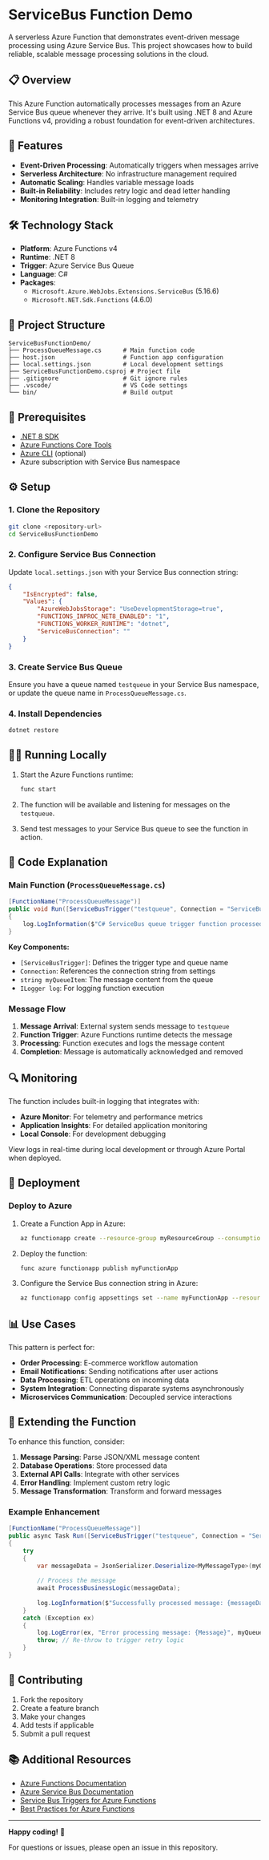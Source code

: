 # ServiceBus Function Demo

A serverless Azure Function that demonstrates event-driven message processing using Azure Service Bus. This project showcases how to build reliable, scalable message processing solutions in the cloud.

## 📋 Overview

This Azure Function automatically processes messages from an Azure Service Bus queue whenever they arrive. It's built using .NET 8 and Azure Functions v4, providing a robust foundation for event-driven architectures.


## 🚀 Features

- **Event-Driven Processing**: Automatically triggers when messages arrive
- **Serverless Architecture**: No infrastructure management required
- **Automatic Scaling**: Handles variable message loads
- **Built-in Reliability**: Includes retry logic and dead letter handling
- **Monitoring Integration**: Built-in logging and telemetry

## 🛠️ Technology Stack

- **Platform**: Azure Functions v4
- **Runtime**: .NET 8
- **Trigger**: Azure Service Bus Queue
- **Language**: C#
- **Packages**:
  - `Microsoft.Azure.WebJobs.Extensions.ServiceBus` (5.16.6)
  - `Microsoft.NET.Sdk.Functions` (4.6.0)

## 📁 Project Structure

```
ServiceBusFunctionDemo/
├── ProcessQueueMessage.cs      # Main function code
├── host.json                   # Function app configuration
├── local.settings.json         # Local development settings
├── ServiceBusFunctionDemo.csproj # Project file
├── .gitignore                  # Git ignore rules
├── .vscode/                    # VS Code settings
└── bin/                        # Build output
```

## 🔧 Prerequisites

- [.NET 8 SDK](https://dotnet.microsoft.com/download/dotnet/8.0)
- [Azure Functions Core Tools](https://docs.microsoft.com/en-us/azure/azure-functions/functions-run-local)
- [Azure CLI](https://docs.microsoft.com/en-us/cli/azure/install-azure-cli) (optional)
- Azure subscription with Service Bus namespace

## ⚙️ Setup

### 1. Clone the Repository

```bash
git clone <repository-url>
cd ServiceBusFunctionDemo
```

### 2. Configure Service Bus Connection

Update `local.settings.json` with your Service Bus connection string:

```json
{
    "IsEncrypted": false,
    "Values": {
        "AzureWebJobsStorage": "UseDevelopmentStorage=true",
        "FUNCTIONS_INPROC_NET8_ENABLED": "1",
        "FUNCTIONS_WORKER_RUNTIME": "dotnet",
        "ServiceBusConnection": ""
    }
}
```

### 3. Create Service Bus Queue

Ensure you have a queue named `testqueue` in your Service Bus namespace, or update the queue name in `ProcessQueueMessage.cs`.

### 4. Install Dependencies

```bash
dotnet restore
```

## 🏃‍♂️ Running Locally

1. Start the Azure Functions runtime:
   ```bash
   func start
   ```

2. The function will be available and listening for messages on the `testqueue`.

3. Send test messages to your Service Bus queue to see the function in action.

## 📝 Code Explanation

### Main Function (`ProcessQueueMessage.cs`)

```csharp
[FunctionName("ProcessQueueMessage")]
public void Run([ServiceBusTrigger("testqueue", Connection = "ServiceBusConnection")]string myQueueItem, ILogger log)
{
    log.LogInformation($"C# ServiceBus queue trigger function processed message: {myQueueItem}");
}
```

**Key Components:**
- `[ServiceBusTrigger]`: Defines the trigger type and queue name
- `Connection`: References the connection string from settings
- `string myQueueItem`: The message content from the queue
- `ILogger log`: For logging function execution

### Message Flow

1. **Message Arrival**: External system sends message to `testqueue`
2. **Function Trigger**: Azure Functions runtime detects the message
3. **Processing**: Function executes and logs the message content
4. **Completion**: Message is automatically acknowledged and removed

## 🔍 Monitoring

The function includes built-in logging that integrates with:
- **Azure Monitor**: For telemetry and performance metrics
- **Application Insights**: For detailed application monitoring
- **Local Console**: For development debugging

View logs in real-time during local development or through Azure Portal when deployed.

## 🚀 Deployment

### Deploy to Azure

1. Create a Function App in Azure:
   ```bash
   az functionapp create --resource-group myResourceGroup --consumption-plan-location westus --runtime dotnet --functions-version 4 --name myFunctionApp --storage-account myStorageAccount
   ```

2. Deploy the function:
   ```bash
   func azure functionapp publish myFunctionApp
   ```

3. Configure the Service Bus connection string in Azure:
   ```bash
   az functionapp config appsettings set --name myFunctionApp --resource-group myResourceGroup --settings "ServiceBusConnection=your-connection-string"
   ```

## 📊 Use Cases

This pattern is perfect for:

- **Order Processing**: E-commerce workflow automation
- **Email Notifications**: Sending notifications after user actions
- **Data Processing**: ETL operations on incoming data
- **System Integration**: Connecting disparate systems asynchronously
- **Microservices Communication**: Decoupled service interactions

## 🔄 Extending the Function

To enhance this function, consider:

1. **Message Parsing**: Parse JSON/XML message content
2. **Database Operations**: Store processed data
3. **External API Calls**: Integrate with other services
4. **Error Handling**: Implement custom retry logic
5. **Message Transformation**: Transform and forward messages

### Example Enhancement

```csharp
[FunctionName("ProcessQueueMessage")]
public async Task Run([ServiceBusTrigger("testqueue", Connection = "ServiceBusConnection")]string myQueueItem, ILogger log)
{
    try
    {
        var messageData = JsonSerializer.Deserialize<MyMessageType>(myQueueItem);
        
        // Process the message
        await ProcessBusinessLogic(messageData);
        
        log.LogInformation($"Successfully processed message: {messageData.Id}");
    }
    catch (Exception ex)
    {
        log.LogError(ex, "Error processing message: {Message}", myQueueItem);
        throw; // Re-throw to trigger retry logic
    }
}
```

## 🤝 Contributing

1. Fork the repository
2. Create a feature branch
3. Make your changes
4. Add tests if applicable
5. Submit a pull request


## 📚 Additional Resources

- [Azure Functions Documentation](https://docs.microsoft.com/en-us/azure/azure-functions/)
- [Azure Service Bus Documentation](https://docs.microsoft.com/en-us/azure/service-bus-messaging/)
- [Service Bus Triggers for Azure Functions](https://docs.microsoft.com/en-us/azure/azure-functions/functions-bindings-service-bus)
- [Best Practices for Azure Functions](https://docs.microsoft.com/en-us/azure/azure-functions/functions-best-practices)

---

**Happy coding!** 🎉

For questions or issues, please open an issue in this repository.
